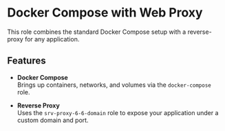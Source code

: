 # Docker Compose with Web Proxy

This role combines the standard Docker Compose setup with a reverse-proxy for any application.

## Features

- **Docker Compose**  
  Brings up containers, networks, and volumes via the `docker-compose` role.

- **Reverse Proxy**  
  Uses the `srv-proxy-6-6-domain` role to expose your application under a custom domain and port.
